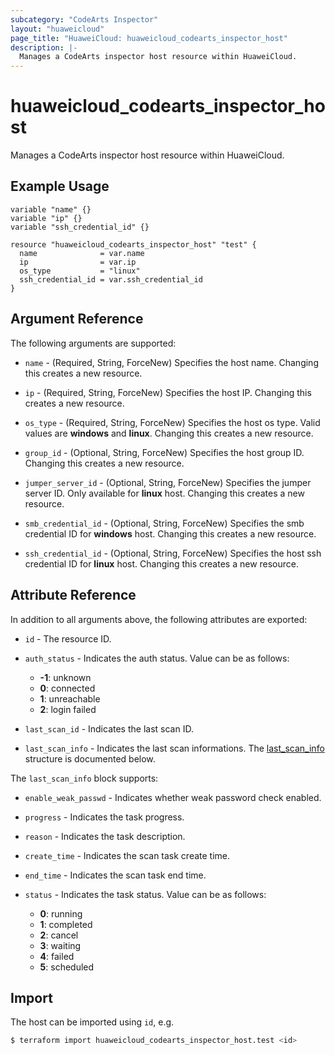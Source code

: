 ```yaml
---
subcategory: "CodeArts Inspector"
layout: "huaweicloud"
page_title: "HuaweiCloud: huaweicloud_codearts_inspector_host"
description: |-
  Manages a CodeArts inspector host resource within HuaweiCloud.
---
```

# huaweicloud_codearts_inspector_host

Manages a CodeArts inspector host resource within HuaweiCloud.

## Example Usage

```hcl
variable "name" {}
variable "ip" {}
variable "ssh_credential_id" {}

resource "huaweicloud_codearts_inspector_host" "test" {
  name              = var.name
  ip                = var.ip
  os_type           = "linux"
  ssh_credential_id = var.ssh_credential_id
}
```

## Argument Reference

The following arguments are supported:

* `name` - (Required, String, ForceNew) Specifies the host name.
  Changing this creates a new resource.

* `ip` - (Required, String, ForceNew) Specifies the host IP.
  Changing this creates a new resource.

* `os_type` - (Required, String, ForceNew) Specifies the host os type. Valid values are **windows** and **linux**.
  Changing this creates a new resource.

* `group_id` - (Optional, String, ForceNew) Specifies the host group ID.
  Changing this creates a new resource.

* `jumper_server_id` - (Optional, String, ForceNew) Specifies the jumper server ID. Only available for **linux** host.
  Changing this creates a new resource.

* `smb_credential_id` - (Optional, String, ForceNew) Specifies the smb credential ID for **windows** host.
  Changing this creates a new resource.

* `ssh_credential_id` - (Optional, String, ForceNew) Specifies the host ssh credential ID for **linux** host.
  Changing this creates a new resource.

## Attribute Reference

In addition to all arguments above, the following attributes are exported:

* `id` - The resource ID.

* `auth_status` - Indicates the auth status.
  Value can be as follows:
  + **-1**: unknown
  + **0**: connected
  + **1**: unreachable
  + **2**: login failed

* `last_scan_id` - Indicates the last scan ID.

* `last_scan_info` - Indicates the last scan informations.
  The [last_scan_info](#attrblock--last_scan_info) structure is documented below.

<a name="attrblock--last_scan_info"></a>
The `last_scan_info` block supports:

* `enable_weak_passwd` - Indicates whether weak password check enabled.

* `progress` - Indicates the task progress.

* `reason` - Indicates the task description.

* `create_time` - Indicates the scan task create time.

* `end_time` - Indicates the scan task end time.

* `status` - Indicates the task status.
  Value can be as follows:
  + **0**: running
  + **1**: completed
  + **2**: cancel
  + **3**: waiting
  + **4**: failed
  + **5**: scheduled

## Import

The host can be imported using `id`, e.g.

```bash
$ terraform import huaweicloud_codearts_inspector_host.test <id>
```
